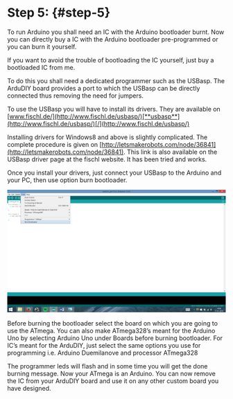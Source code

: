 # Step 5: {#step-5}

To run Arduino you shall need an IC with the Arduino bootloader burnt. Now you can directly buy a IC with the Arduino bootloader pre-programmed or you can burn it yourself.

If you want to avoid the trouble of bootloading the IC yourself, just buy a bootloaded IC from me.

To do this you shall need a dedicated programmer such as the USBasp. The ArduDIY board provides a port to which the USBasp can be directly connected thus removing the need for jumpers.

To use the USBasp you will have to install its drivers. They are available on [www.fischl.de/](http://www.fischl.de/usbasp/)[**usbasp**](http://www.fischl.de/usbasp/)[/](http://www.fischl.de/usbasp/)

Installing drivers for Windows8 and above is slightly complicated. The complete procedure is given on [http://letsmakerobots.com/node/36841](http://letsmakerobots.com/node/36841). This link is also available on the USBasp driver page at the fischl website. It has been tried and works.

Once you install your drivers, just connect your USBasp to the Arduino and your PC, then use option burn bootloader.

![](assets/picture_190.png)

Before burning the bootloader select the board on which you are going to use the ATmega. You can also make ATmega328’s meant for the Arduino Uno by selecting Arduino Uno under Boards before burning bootloader. For IC’s meant for the ArduDIY, just select the same options you use for programming i.e. Arduino Duemilanove and processor ATmega328

The programmer leds will flash and in some time you will get the done burning message. Now your ATmega is an Arduino. You can now remove the IC from your ArduDIY board and use it on any other custom board you have designed.